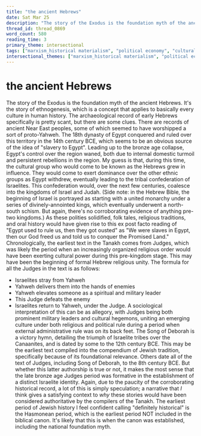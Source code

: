 ```yaml
---
title: "the ancient Hebrews"
date: Sat Mar 25
description: "The story of the Exodus is the foundation myth of the ancient Hebrews."
thread_id: thread_0869
word_count: 580
reading_time: 3
primary_theme: intersectional
tags: ["marxism_historical materialism", "political economy", "cultural criticism", "organizational theory"]
intersectional_themes: ["marxism_historical materialism", "political economy", "cultural criticism", "organizational theory"]
---
```


# the ancient Hebrews

The story of the Exodus is the foundation myth of the ancient Hebrews. It's the story of ethnogenesis, which is a concept that applies to basically every culture in human history. The archaeological record of early Hebrews specifically is pretty scant, but there are some clues. There are records of ancient Near East peoples, some of which seemed to have worshipped a sort of proto-Yahweh. The 18th dynasty of Egypt conquered and ruled over this territory in the 14th century BCE, which seems to be an obvious source of the idea of "slavery to Egypt". Leading up to the bronze age collapse, Egypt's control over the region waned, both due to internal domestic turmoil and persistent rebellions in the region. My guess is that, during this time, the cultural group who would come to be known as the Hebrews grew in influence. They would come to exert dominance over the other ethnic groups as Egypt withdrew, eventually leading to the tribal confederation of Israelites. This confederation would, over the next few centuries, coalesce into the kingdoms of Israel and Judah. (Side note: in the Hebrew Bible, the beginning of Israel is portrayed as starting with a united monarchy under a series of divinely-annointed kings, which eventually underwent a north-south schism. But again, there's no corroborating evidence of anything pre-two kingdoms.) As these polities solidified, folk tales, religious traditions, and oral history would have given rise to this ex post facto reading of "Egypt used to rule us, then they got ousted" as "We were slaves in Egypt, then our God freed us and told us to conquer the Promised Land." Chronologically, the earliest text in the Tanakh comes from Judges, which was likely the period when an increasingly organized religious order would have been exerting cultural power during this pre-kingdom stage. This may have been the beginning of formal Hebrew religious unity. The formula for all the Judges in the text is as follows:

- Israelites stray from Yahweh
- Yahweh delivers them into the hands of enemies
- Yahweh elevates someone as a spiritual and military leader
- This Judge defeats the enemy
- Israelites return to Yahweh, under the Judge. A sociological interpretation of this can be as allegory, with Judges being both prominent military leaders and cultural hegemons, uniting an emerging culture under both religious and political rule during a period when external administrative rule was on its back feet. The Song of Deborah is a victory hymn, detailing the triumph of Israelite tribes over the Canaanites, and is dated by some to the 12th century BCE. This may be the earliest text compiled into the compendium of Jewish tradition, specifically because of its foundational relevance. Others date all of the text of Judges, including Song of Deborah, to the 8th century BCE. But whether this latter authorship is true or not, it makes the most sense that the late bronze age Judges period was formative in the establishment of a distinct Israelite identity. Again, due to the paucity of the corroborating historical record, a lot of this is simply speculation; a narrative that *I* think gives a satisfying context to *why* these stories would have been considered authoritative by the compilers of the Tanakh. The earliest period of Jewish history I feel confident calling "definitely historical" is the Hasmonean period, which is the earliest period NOT included in the biblical canon. It's likely that this is when the canon was established, including the national foundation myth.